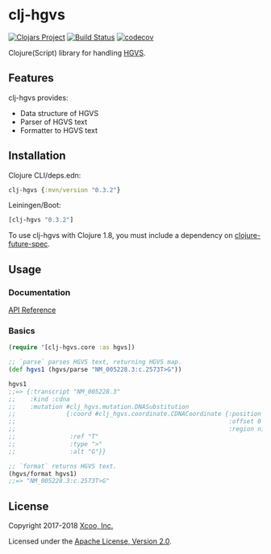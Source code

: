 # clj-hgvs

[![Clojars Project](https://img.shields.io/clojars/v/clj-hgvs.svg)](https://clojars.org/clj-hgvs)
[![Build Status](https://travis-ci.org/chrovis/clj-hgvs.svg?branch=master)](https://travis-ci.org/chrovis/clj-hgvs)
[![codecov](https://codecov.io/gh/chrovis/clj-hgvs/branch/master/graph/badge.svg)](https://codecov.io/gh/chrovis/clj-hgvs)

Clojure(Script) library for handling [HGVS](http://varnomen.hgvs.org/).

## Features

clj-hgvs provides:

* Data structure of HGVS
* Parser of HGVS text
* Formatter to HGVS text

## Installation

Clojure CLI/deps.edn:

```clojure
clj-hgvs {:mvn/version "0.3.2"}
```

Leiningen/Boot:

```clojure
[clj-hgvs "0.3.2"]
```

To use clj-hgvs with Clojure 1.8, you must include a dependency on
[clojure-future-spec](https://github.com/tonsky/clojure-future-spec).

## Usage

### Documentation

[API Reference](https://chrovis.github.io/clj-hgvs/)

### Basics

```clojure
(require '[clj-hgvs.core :as hgvs])

;; `parse` parses HGVS text, returning HGVS map.
(def hgvs1 (hgvs/parse "NM_005228.3:c.2573T>G"))

hgvs1
;;=> {:transcript "NM_005228.3"
;;    :kind :cdna
;;    :mutation #clj_hgvs.mutation.DNASubstitution
;;              {:coord #clj_hgvs.coordinate.CDNACoordinate {:position 2573
;;                                                           :offset 0
;;                                                           :region nil}
;;               :ref "T"
;;               :type ">"
;;               :alt "G"}}

;; `format` returns HGVS text.
(hgvs/format hgvs1)
;;=> "NM_005228.3:c.2573T>G"
```

## License

Copyright 2017-2018 [Xcoo, Inc.](https://xcoo.jp/)

Licensed under the [Apache License, Version 2.0](LICENSE).
